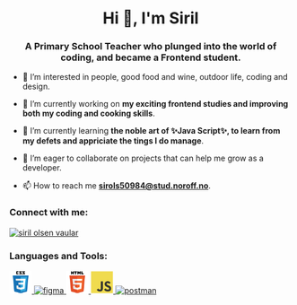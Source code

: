 
<h1 align="center">Hi 👋, I'm Siril</h1>
<h3 align="center">A Primary School Teacher who plunged into the world of coding, and became a Frontend student.</h3>



- 👀 I’m interested in people, good food and wine, outdoor life, coding and design. 
- 🔭 I’m currently working on **my exciting frontend studies and improving both my coding and cooking skills**.
- 🌱 I’m currently learning **the noble art of ✨Java Script✨, to learn from my defets and appriciate the tings I do manage**.
- 🤝 I’m eager to collaborate on projects that can help me grow as a developer. 

- 📫 How to reach me **sirols50984@stud.noroff.no**.

<h3 align="left">Connect with me:</h3>
<p align="left">
<a href="https://linkedin.com/in/siril olsen vaular" target="blank"><img align="center" src="https://raw.githubusercontent.com/rahuldkjain/github-profile-readme-generator/master/src/images/icons/Social/linked-in-alt.svg" alt="siril olsen vaular" height="30" width="40" /></a>
</p>

<h3 align="left">Languages and Tools:</h3>
<p align="left"> <a href="https://www.w3schools.com/css/" target="_blank" rel="noreferrer"> <img src="https://raw.githubusercontent.com/devicons/devicon/master/icons/css3/css3-original-wordmark.svg" alt="css3" width="40" height="40"/> </a> <a href="https://www.figma.com/" target="_blank" rel="noreferrer"> <img src="https://www.vectorlogo.zone/logos/figma/figma-icon.svg" alt="figma" width="40" height="40"/> </a> <a href="https://www.w3.org/html/" target="_blank" rel="noreferrer"> <img src="https://raw.githubusercontent.com/devicons/devicon/master/icons/html5/html5-original-wordmark.svg" alt="html5" width="40" height="40"/> </a> <a href="https://developer.mozilla.org/en-US/docs/Web/JavaScript" target="_blank" rel="noreferrer"> <img src="https://raw.githubusercontent.com/devicons/devicon/master/icons/javascript/javascript-original.svg" alt="javascript" width="40" height="40"/> </a> <a href="https://postman.com" target="_blank" rel="noreferrer"> <img src="https://www.vectorlogo.zone/logos/getpostman/getpostman-icon.svg" alt="postman" width="40" height="40"/> </a> </p>
